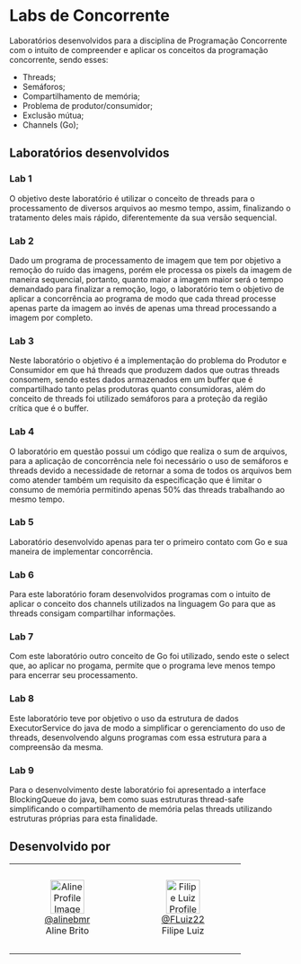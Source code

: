 # Labs de Concorrente

Laboratórios desenvolvidos para a disciplina de Programação Concorrente com o intuito de compreender e aplicar os conceitos da programação concorrente, sendo esses:

- Threads;
- Semáforos;
- Compartilhamento de memória;
- Problema de produtor/consumidor;
- Exclusão mútua;
- Channels (Go);

## Laboratórios desenvolvidos

### Lab 1

O objetivo deste laboratório é utilizar o conceito de threads para o processamento de diversos arquivos ao mesmo tempo, assim, finalizando o tratamento deles mais rápido, diferentemente da sua versão sequencial.

### Lab 2

Dado um programa de processamento de imagem que tem por objetivo a remoção do ruído das imagens, porém ele processa os pixels da imagem de maneira sequencial, portanto, quanto maior a imagem maior será o tempo demandado para finalizar a remoção, logo, o laboratório tem o objetivo de aplicar a concorrência ao programa de modo que cada thread processe apenas parte da imagem ao invés de apenas uma thread processando a imagem por completo.

### Lab 3

Neste laboratório o objetivo é a implementação do problema do Produtor e Consumidor em que há threads que produzem dados que outras threads consomem, sendo estes dados armazenados em um buffer que é compartilhado tanto pelas produtoras quanto consumidoras, além do conceito de threads foi utilizado semáforos para a proteção da região crítica que é o buffer.

### Lab 4

O laboratório em questão possui um código que realiza o sum de arquivos, para a aplicação de concorrência nele foi necessário o uso de semáforos e threads devido a necessidade de retornar a soma de todos os arquivos bem como atender também um requisito da especificação que é limitar o consumo de memória permitindo apenas 50% das threads trabalhando ao mesmo tempo.

### Lab 5

Laboratório desenvolvido apenas para ter o primeiro contato com Go e sua maneira de implementar concorrência.

### Lab 6

Para este laboratório foram desenvolvidos programas com o intuito de aplicar o conceito dos channels utilizados na linguagem Go para que as threads consigam compartilhar informações.

### Lab 7

Com este laboratório outro conceito de Go foi utilizado, sendo este o select que, ao aplicar no progama, permite que o programa leve menos tempo para encerrar seu processamento.

### Lab 8

Este laboratório teve por objetivo o uso da estrutura de dados ExecutorService do java de modo a simplificar o gerenciamento do uso de threads, desenvolvendo alguns programas com essa estrutura para a compreensão da mesma.

### Lab 9

Para o desenvolvimento deste laboratório foi apresentado a interface BlockingQueue do java, bem como suas estruturas thread-safe simplificando o compartilhamento de memória pelas threads utilizando estruturas próprias para esta finalidade.

## Desenvolvido por

<table>
    <tr>
      <td align="center" width="190px" height="160px">
         <img src="https://github.com/alinebmr.png" alt="Aline Profile Image" width="60"></img>
         </br>
         <a href="https://github.com/alinebmr">@alinebmr</a>
         <br>Aline Brito</br>
      </td>
      <td align="center" width="190px" height="160px">
         <img src="https://github.com/FLuiz22.png" alt="Filipe Luiz Profile Image" width="60"></img>
         </br>
         <a href="https://github.com/FLuiz22">@FLuiz22</a>
         <br>Filipe Luiz</br>
      </td>
   </tr>
</table>
